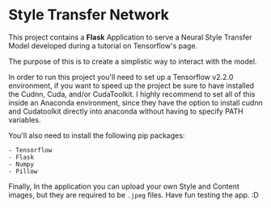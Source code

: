 # Style Transfer Network

This project contains a **Flask** Application to serve a Neural Style Transfer Model developed during a tutorial on Tensorflow's page.

The purpose of this is to create a simplistic way to interact with the model.

In order to run this project you'll need to set up a Tensorflow v2.2.0 environment, if you want to speed up the project be sure to have installed the Cudnn, Cuda, and/or CudaToolkit. I highly recommend to set all of this inside an Anaconda environment, since they have the option to install cudnn and Cudatoolkit directly into anaconda without having to specify PATH variables.

You'll also need to install the following pip packages:

    - Tensorflow
    - Flask
    - Numpy
    - Pillow

Finally, In the application you can upload your own Style and Content images, but they are required to be `.jpeg` files.
Have fun testing the app. :D
